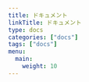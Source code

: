 ```yaml
---
title: ドキュメント
linkTitle: ドキュメント
type: docs
categories: ["docs"]
tags: ["docs"]
menu:
  main:
    weight: 10
---
```

